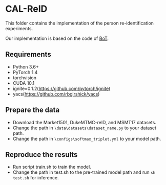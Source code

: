 # CAL-ReID
This folder contains the implementation of the person re-identification experiments.

Our implementation is based on the code of [BoT](https://github.com/michuanhaohao/reid-strong-baseline).

## Requirements
- Python 3.6+
- PyTorch 1.4
- torchvision
- CUDA 10.1
- ignite=0.1.2(https://github.com/pytorch/ignite)
- yacs(https://github.com/rbgirshick/yacs)

## Prepare the data
- Download the Market1501, DukeMTMC-reID, and MSMT17 datasets.
- Change the path in `\data\datasets\dataset_name.py` to your dataset path.
- Change the path in `\configs\softmax_triplet.yml` to your model path.

## Reproduce the results
- Run script train.sh to train the model.
- Change the path in test.sh to the pre-trained model path and run `sh test.sh` for inference.
